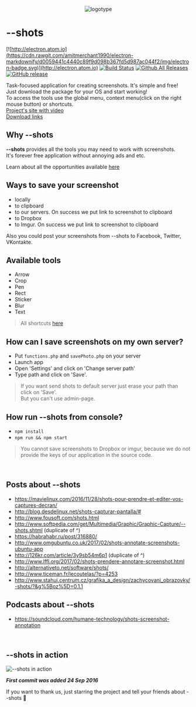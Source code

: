 <p align="center"> <img src="http://shots.binjo.ru/src/icongh.png" alt="logotype" /> </p>

# --shots

[![http://electron.atom.io](https://cdn.rawgit.com/amitmerchant1990/electron-markdownify/d0059441c4440c89f9d098b367fd5d987ac044f2/img/electron-badge.svg)](http://electron.atom.io)
[![Build Status](https://travis-ci.org/binjospookie/--shots.svg?branch=master)](https://travis-ci.org/binjospookie/--shots)
[![Github All Releases](https://img.shields.io/github/downloads/binjospookie/--shots/total.svg)](https://github.com/binjospookie/--shots)
[![GitHub release](https://img.shields.io/github/release/binjospookie/--shots.svg)](https://github.com/binjospookie/--shots/)


Task-focused application for creating screenshots. It's simple and free!<br />
Just download the package for your OS and start working!<br />
To access the tools use the global menu, context menu(click on the right mouse button) or shortcuts.<br />
[Project's site with video](https://theshots.ru) <br />
[Download links](https://github.com/binjospookie/--shots/blob/master/download.md)

## Why --shots
__--shots__ provides all the tools you may need to work with screenshots.<br />
It's forever free application without annoying ads and etc.

Learn about all the opportunities available [here](https://github.com/binjospookie/--shots/wiki) 

## Ways to save your screenshot
* locally
* to clipboard
* to our servers. On success we put link to screenshot to clipboard
* to Dropbox
* to Imgur. On success we put link to screenshot to clipboard

Also you could post your screenshots from --shots to Facebook, Twitter, VKontakte.

## Available tools
* Arrow
* Crop
* Pen
* Rect
* Sticker
* Blur
* Text<br />

> All shortcuts [here](https://github.com/binjospookie/--shots/wiki/Shortcuts)<br />

## How can I save screenshots on my own server?
* Put `functions.php` and `savePhoto.php` on your server
* Launch app
* Open 'Settings' and click on 'Change server path'
* Type path and click on 'Save'.

> If you want send shots to default server just erase your path than click on 'Save'.<br />
But you can't use admin-page.

## How run --shots from console?
* `npm install`
* `npm run && npm start`

> You cannot save screenshots to Dropbox or imgur, because we do not provide the keys of our application in the source code.

<br />

## Posts about --shots
* https://mavielinux.com/2016/11/28/shots-pour-prendre-et-editer-vos-captures-decran/
* http://blog.desdelinux.net/shots-capturar-pantalla/#
* http://www.fousoft.com/shots.html
* http://www.softpedia.com/get/Multimedia/Graphic/Graphic-Capture/--shots.shtml (duplicate of ^)
* https://habrahabr.ru/post/316880/
* http://www.omgubuntu.co.uk/2017/02/shots-annotate-screenshots-ubuntu-app
* http://126kr.com/article/3y9sb54m6p1 (duplicate of ^)
* http://www.lffl.org/2017/02/shots-prendere-annotare-screenshot.html
* http://alternativeto.net/software/shots/
* http://www.ticeman.fr/lecoutelas/?p=4253
* http://www.stahuj.centrum.cz/grafika_a_design/zachycovani_obrazovky/-shots/?&g%5Boz%5D=0.1.1

## Podcasts about --shots
* https://soundcloud.com/humane-technology/shots-screenshot-annotation

<br />

## --shots in action
<img src="https://theshots.ru/saved/1943328504585907d9cf0606.81487303.png" alt="--shots in action" /> 
<br />

***First commit was added 24 Sep 2016***

If you want to thank us, just starring the project and tell your friends about --shots :tada:

